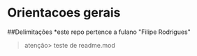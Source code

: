 # Orientacoes gerais
##Delimitações
*este repo pertence a fulano "Filipe Rodrigues"

>atenção> teste de readme.mod

